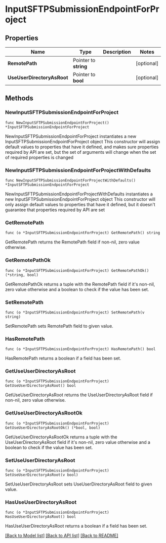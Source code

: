 # InputSFTPSubmissionEndpointForProject

## Properties

Name | Type | Description | Notes
------------ | ------------- | ------------- | -------------
**RemotePath** | Pointer to **string** |  | [optional] 
**UseUserDirectoryAsRoot** | Pointer to **bool** |  | [optional] 

## Methods

### NewInputSFTPSubmissionEndpointForProject

`func NewInputSFTPSubmissionEndpointForProject() *InputSFTPSubmissionEndpointForProject`

NewInputSFTPSubmissionEndpointForProject instantiates a new InputSFTPSubmissionEndpointForProject object
This constructor will assign default values to properties that have it defined,
and makes sure properties required by API are set, but the set of arguments
will change when the set of required properties is changed

### NewInputSFTPSubmissionEndpointForProjectWithDefaults

`func NewInputSFTPSubmissionEndpointForProjectWithDefaults() *InputSFTPSubmissionEndpointForProject`

NewInputSFTPSubmissionEndpointForProjectWithDefaults instantiates a new InputSFTPSubmissionEndpointForProject object
This constructor will only assign default values to properties that have it defined,
but it doesn't guarantee that properties required by API are set

### GetRemotePath

`func (o *InputSFTPSubmissionEndpointForProject) GetRemotePath() string`

GetRemotePath returns the RemotePath field if non-nil, zero value otherwise.

### GetRemotePathOk

`func (o *InputSFTPSubmissionEndpointForProject) GetRemotePathOk() (*string, bool)`

GetRemotePathOk returns a tuple with the RemotePath field if it's non-nil, zero value otherwise
and a boolean to check if the value has been set.

### SetRemotePath

`func (o *InputSFTPSubmissionEndpointForProject) SetRemotePath(v string)`

SetRemotePath sets RemotePath field to given value.

### HasRemotePath

`func (o *InputSFTPSubmissionEndpointForProject) HasRemotePath() bool`

HasRemotePath returns a boolean if a field has been set.

### GetUseUserDirectoryAsRoot

`func (o *InputSFTPSubmissionEndpointForProject) GetUseUserDirectoryAsRoot() bool`

GetUseUserDirectoryAsRoot returns the UseUserDirectoryAsRoot field if non-nil, zero value otherwise.

### GetUseUserDirectoryAsRootOk

`func (o *InputSFTPSubmissionEndpointForProject) GetUseUserDirectoryAsRootOk() (*bool, bool)`

GetUseUserDirectoryAsRootOk returns a tuple with the UseUserDirectoryAsRoot field if it's non-nil, zero value otherwise
and a boolean to check if the value has been set.

### SetUseUserDirectoryAsRoot

`func (o *InputSFTPSubmissionEndpointForProject) SetUseUserDirectoryAsRoot(v bool)`

SetUseUserDirectoryAsRoot sets UseUserDirectoryAsRoot field to given value.

### HasUseUserDirectoryAsRoot

`func (o *InputSFTPSubmissionEndpointForProject) HasUseUserDirectoryAsRoot() bool`

HasUseUserDirectoryAsRoot returns a boolean if a field has been set.


[[Back to Model list]](../README.md#documentation-for-models) [[Back to API list]](../README.md#documentation-for-api-endpoints) [[Back to README]](../README.md)


